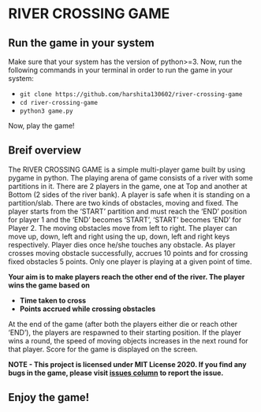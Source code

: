 # RIVER CROSSING GAME

## Run the game in your system

Make sure that your system has the version of python>=3. Now, run the following commands in your terminal in order to run the game in your system:
* `git clone https://github.com/harshita130602/river-crossing-game`
* `cd river-crossing-game`
* `python3 game.py`

Now, play the game!

## Breif overview 
The RIVER CROSSING GAME is a simple multi-player game built by using pygame in python. The playing arena of game consists of a river with some partitions in it. There are 2 players in the game, one at Top and another at Bottom (2 sides of the river bank). A player is safe when it is standing on a partition/slab. There are two kinds of obstacles, moving and fixed. The player starts from the ‘START’ partition and must reach the ‘END’ position for player 1 and the ‘END’ becomes ‘START’, ‘START’ becomes ‘END’ for Player 2. The moving obstacles move from left to right. The player can move up, down, left and right using the up, down, left and right keys respectively. Player dies once he/she touches any obstacle. As player crosses moving obstacle successfully, accrues 10 points and for crossing fixed obstacles 5 points. Only one player is playing at a given point of time. 

**Your aim is to make players reach the other end of the river. The player wins the game based on**
* **Time taken to cross**
* **Points accrued while crossing obstacles**

At the end of the game (after both the players either die or reach other ‘END’), the players are respawned to their starting position. If the player wins a round, the speed of moving objects increases in the next round for that player. Score for the game is displayed on the screen.

**NOTE - This project is licensed under MIT License 2020. If you find any bugs in the game, please visit [issues column](https://github.com/harshita130602/river-crossing-game/issues) to report the issue.** 

## Enjoy the game!
